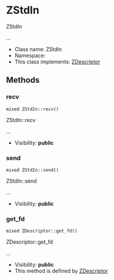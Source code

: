 ZStdIn
===============

ZStdIn

...


* Class name: ZStdIn
* Namespace: 
* This class implements: [ZDescriptor](ZDescriptor.md)






Methods
-------


### recv

    mixed ZStdIn::recv()

ZStdIn::recv

...

* Visibility: **public**




### send

    mixed ZStdIn::send()

ZStdIn::send

...

* Visibility: **public**




### get_fd

    mixed ZDescriptor::get_fd()

ZDescriptor::get_fd

...

* Visibility: **public**
* This method is defined by [ZDescriptor](ZDescriptor.md)




